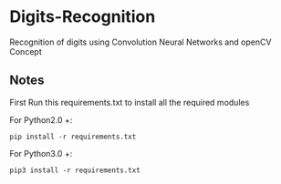 # Digits-Recognition
Recognition of digits using Convolution Neural Networks and openCV Concept

## Notes
First Run this requirements.txt to install all the required modules

For Python2.0 +:

```
pip install -r requirements.txt
```
For Python3.0 +:

```
pip3 install -r requirements.txt
```
